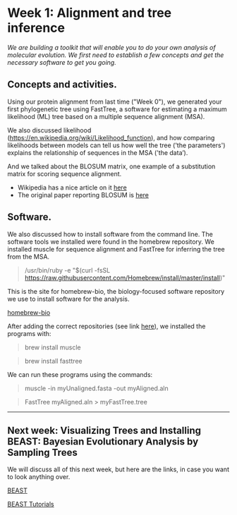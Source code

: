 # Week 1: Alignment and tree inference

_We are building a toolkit that will enable you to do your own analysis of molecular evolution. We first need to establish a few concepts and get the necessary software to get you going._

## Concepts and activities.

Using our protein alignment from last time ("Week 0"), we generated your first phylogenetic tree using FastTree, a software for estimating a maximum likelihood (ML) tree based on a multiple sequence alignment (MSA). 

We also discussed likelihood (https://en.wikipedia.org/wiki/Likelihood_function), and how comparing likelihoods between models can tell us how well the tree ('the parameters') explains the relationship of sequences in the MSA ('the data’).

And we talked about the BLOSUM matrix, one example of a substitution matrix for scoring sequence alignment. 
 * Wikipedia has a nice article on it [here](https://en.wikipedia.org/wiki/BLOSUM)
 * The original paper reporting BLOSUM is [here](https://www.ncbi.nlm.nih.gov/pmc/articles/PMC50453/)
 
## Software.

We also discussed how to install software from the command line. The software tools we installed were found in the homebrew repository. We installed muscle for sequence alignment and FastTree for inferring the tree from the MSA. 
>/usr/bin/ruby -e "$(curl -fsSL https://raw.githubusercontent.com/Homebrew/install/master/install)"

This is the site for homebrew-bio, the biology-focused software repository we use to install software for the analysis.

[homebrew-bio](https://github.com/brewsci/homebrew-bio)

After adding the correct repositories (see link [here](https://github.com/brewsci/homebrew-bio)), we installed the programs with:

>  brew install muscle

>  brew install fasttree

We can run these programs using the commands:

>  muscle -in myUnaligned.fasta -out myAligned.aln

>  FastTree myAligned.aln > myFastTree.tree

---

## Next week: Visualizing Trees and Installing BEAST: Bayesian Evolutionary Analysis by Sampling Trees

We will discuss all of this next week, but here are the links, in case you want to look anything over. 

[BEAST](http://beast.community/install_on_mac)

[BEAST Tutorials](http://beast.community/first_tutorial)
